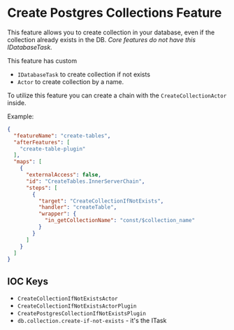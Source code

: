 # Create Postgres Collections Feature

This feature allows you to create collection in your database, even if the collection already exists in the DB.
_Core features do not have this IDatabaseTask._

This feature has custom
- `IDatabaseTask` to create collection if not exists
- `Actor` to create collection by a name.

To utilize this feature you can create a chain with the `CreateCollectionActor` inside.

Example:

```json
{
  "featureName": "create-tables",
  "afterFeatures": [
    "create-table-plugin"
  ],
  "maps": [
    {
      "externalAccess": false,
      "id": "CreateTables.InnerServerChain",
      "steps": [
        {
          "target": "CreateCollectionIfNotExists",
          "handler": "createTable",
          "wrapper": {
            "in_getCollectionName": "const/$collection_name"
          }
        }
      ]
    }
  ]
}
```

## IOC Keys

- `CreateCollectionIfNotExistsActor`
- `CreateCollectionIfNotExistsActorPlugin`
- `CreatePostgresCollectionIfNotExistsPlugin`
- `db.collection.create-if-not-exists` - it's the ITask

